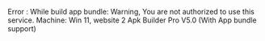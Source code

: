 Error : While build app bundle: Warning, You are not authorized to use this service.
Machine: Win 11, website 2 Apk Builder Pro V5.0 (With App bundle support)
